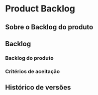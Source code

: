 # Product Backlog



## Sobre o Backlog do produto

## Backlog

### Backlog do produto

### Critérios de aceitação

## Histórico de versões